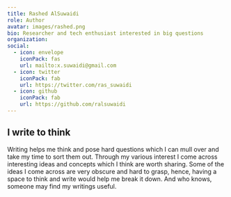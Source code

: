 ```yaml
---
title: Rashed AlSuwaidi
role: Author
avatar: images/rashed.png
bio: Researcher and tech enthusiast interested in big questions 
organization:
social:
  - icon: envelope
    iconPack: fas
    url: mailto:x.suwaidi@gmail.com
  - icon: twitter
    iconPack: fab
    url: https://twitter.com/ras_suwaidi
  - icon: github
    iconPack: fab
    url: https://github.com/ralsuwaidi
---
```


## I write to think

Writing helps me think and pose hard questions which I can mull over and take my time to sort them out. Through my various interest I come across interesting ideas and concepts which I think are worth sharing. Some of the ideas I come across are very obscure and hard to grasp, hence, having a space to think and write would help me break it down. And who knows, someone may find my writings useful.


